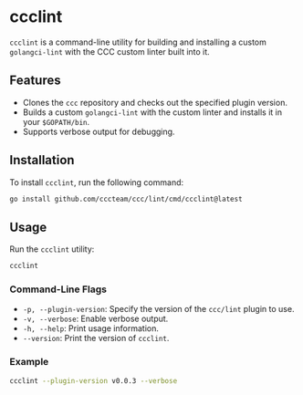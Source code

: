 # ccclint

`ccclint` is a command-line utility for building and installing a custom `golangci-lint` with the CCC custom linter built into it.

## Features

- Clones the `ccc` repository and checks out the specified plugin version.
- Builds a custom `golangci-lint` with the custom linter and installs it in your `$GOPATH/bin`.
- Supports verbose output for debugging.

## Installation

To install `ccclint`, run the following command:

```sh
go install github.com/cccteam/ccc/lint/cmd/ccclint@latest
```

## Usage

Run the `ccclint` utility:

```sh
ccclint
```

### Command-Line Flags

- `-p, --plugin-version`: Specify the version of the `ccc/lint` plugin to use.
- `-v, --verbose`: Enable verbose output.
- `-h, --help`: Print usage information.
- `--version`: Print the version of `ccclint`.

### Example

```sh
ccclint --plugin-version v0.0.3 --verbose
```
